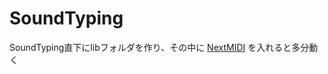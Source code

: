 # SoundTyping

SoundTyping直下にlibフォルダを作り、その中に [NextMIDI](http://starway.s234.xrea.com/wordpress/?page_id=247) を入れると多分動く
